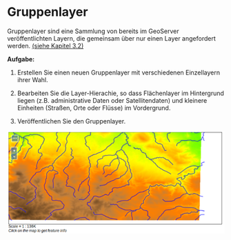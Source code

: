 # Gruppenlayer

Gruppenlayer sind eine Sammlung von bereits im GeoServer veröffentlichten Layern, die gemeinsam über nur einen Layer angefordert werden. [(siehe Kapitel 3.2)](../ui/data/index.html#group-layer)

**Aufgabe:**

1. Erstellen Sie einen neuen Gruppenlayer mit verschiedenen Einzellayern ihrer Wahl.

2. Bearbeiten Sie die Layer-Hierachie, so dass Flächenlayer im Hintergrund liegen (z.B. administrative Daten oder Satellitendaten)
und kleinere Einheiten (Straßen, Orte oder Flüsse) im Vordergrund.

3. Veröffentlichen Sie den Gruppenlayer.

![Gruppenlayer bestehend aus DEM und Flüssen](../assets/grouplayer1.png)
